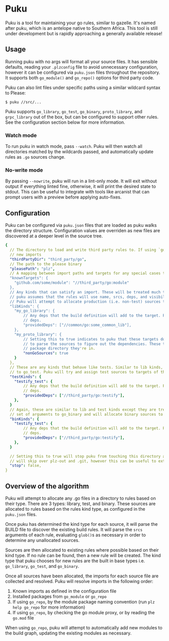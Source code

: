 # Puku

Puku is a tool for maintaining your go rules, similar to gazelle. It's named after puku, which is an antelope native to
Southern Africa. This tool is still under development but is rapidly approaching a generally available release!

## Usage

Running puku with no args will format all your source files. It has sensible defaults, reading your `.plzconfig` file
to avoid unnecessary configuration, however it can be configured via `puku.json` files throughout the repository. It
supports both `go_module()` and `go_repo()` options for third party code.

Puku can also lint files under specific paths using a similar wildcard syntax to Please:

```
$ puku //src/...
```

Puku supports `go_library`, `go_test`, `go_binary`, `proto_library`, and `grpc_library` out of the box, but can be
configured to support other rules. See the configuration section below for more information.

### Watch mode

To run puku in watch mode, pass `--watch`. Puku will then watch all directories matched by the wildcards passed, and
automatically update rules as `.go` sources change.

### No-write mode

By passing `--nowrite`, puku will run in a lint-only mode. It will exit without output if everything linted fine,
otherwise, it will print the desired state to stdout. This can be useful to integrate with tools like arcanist that can
prompt users with a preview before applying auto-fixes.

## Configuration

Puku can be configured via `puku.json` files that are loaded as puku walks the directory structure. Configuration values
are overriden as new files are discovered at a deeper level in the source tree.

```yaml
{
  // The directory to load and write third party rules to. If using `go_repo`, puku will update this package to satisfy
  // new imports
  "thirdPartyDir": "third_party/go",
  // The path to the please binary
  "pleasePath": "plz",
  // A mapping between import paths and targets for any special cases that puku doesn't currently support
  "knownTargets": {
    "github.com/some/module": "//third_party/go:module"
  },
  // Any kinds that can satisfy an import. These will be treated much the same way puku treats go_library. Right now
  // puku assumes that the rules will use name, srcs, deps, and visibility arguments in the same way go_library does.
  // Puku will attempt to allocate production (i.e. non-test) sources to these targets.
  "libKinds": {
    "my_go_library": {
        // Any deps that the build definition will add to the target. Puku will avoid adding these dependencies via
        // deps.
        "providedDeps": ["//common/go:some_common_lib"],
    },
    "my_proto_library": {
        // Setting this to true indicates to puku that these targets don't operate on Go sources, so it shouldn't try
        // to parse the sources to figure out the dependencies. These targets must still satisfy an import for the
        // package directory they're in.
        "nonGoSources": true
    }
  },
  // These are any kinds that behave like tests. Similar to lib kinds, puku assumes they have arguments that are similar
  // to go_test. Puku will try and assign test sources to targets of this kind.
  "testKinds": {
    "testify_test": {
        // Any deps that the build definition will add to the target. Puku will avoid adding these dependencies via
        // deps.
        "providedDeps": ["//third_party/go:testify"],
    },
  }
  // Again, these are similar to lib and test kinds except they are treated as binary targets. Puku assumes a similar
  // set of arguments to go_binary and will allocate binary sources to these targets.
  "binKinds": {
    "testify_test": {
        // Any deps that the build definition will add to the target. Puku will avoid adding these dependencies via
        // deps.
        "providedDeps": ["//third_party/go:testify"],
    },
  }

  // Setting this to true will stop puku from touching this directory and all directories under it. By default, puku
  // will skip over plz-out and .git, however this can be useful to extend that to other directories.
  "stop": false,
}
```

## Overview of the algorithm

Puku will attempt to allocate any .go files in a directory to rules based on their type. There are 3 types:
library, test, and binary. These sources are allocated to rules based on the rules kind type, as configured in the
`puku.json` files.

Once puku has determined the kind type for each source, it will parse the BUILD file to discover the existing build
rules. It will parse the `srcs` arguments of each rule, evaluating `glob()`s as necessary in order to determine any
unallocated sources.

Sources are then allocated to existing rules where possible based on their kind type. If no rule can be found, then a
new rule will be created. The kind type that puku chooses for new rules are the built in base types i.e. `go_library`,
`go_test`, and `go_binary`.

Once all sources have been allocated, the imports for each source file are collected and resolved. Puku will resolve
imports in the following order:

1) Known imports as defined in the configuration file
2) Installed packages from `go_module` or `go_repo`
3) If using `go_repo`, by the module package naming convention (run `plz help go_repo` for more information)
4) If using `go_repo`, by checking the go module proxy, or by reading the `go.mod` file

When using `go_repo`, puku will attempt to automatically add new modules to the build graph, updating the existing
modules as necessary.